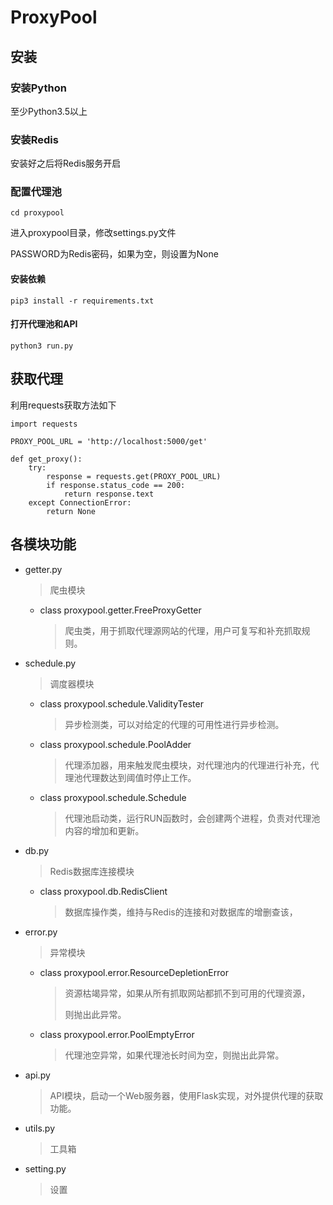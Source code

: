 # ProxyPool

## 安装

### 安装Python

至少Python3.5以上

### 安装Redis

安装好之后将Redis服务开启

### 配置代理池

```
cd proxypool
```

进入proxypool目录，修改settings.py文件

PASSWORD为Redis密码，如果为空，则设置为None

#### 安装依赖

```
pip3 install -r requirements.txt
```

#### 打开代理池和API

```
python3 run.py
```

## 获取代理


利用requests获取方法如下

```
import requests

PROXY_POOL_URL = 'http://localhost:5000/get'

def get_proxy():
    try:
        response = requests.get(PROXY_POOL_URL)
        if response.status_code == 200:
            return response.text
    except ConnectionError:
        return None
```

## 各模块功能

* getter.py

  > 爬虫模块

  * class proxypool.getter.FreeProxyGetter

    > 爬虫类，用于抓取代理源网站的代理，用户可复写和补充抓取规则。

* schedule.py

  > 调度器模块

  * class proxypool.schedule.ValidityTester

    > 异步检测类，可以对给定的代理的可用性进行异步检测。

  * class proxypool.schedule.PoolAdder

    > 代理添加器，用来触发爬虫模块，对代理池内的代理进行补充，代理池代理数达到阈值时停止工作。

  * class proxypool.schedule.Schedule

    > 代理池启动类，运行RUN函数时，会创建两个进程，负责对代理池内容的增加和更新。

* db.py

  > Redis数据库连接模块

  * class proxypool.db.RedisClient

    > 数据库操作类，维持与Redis的连接和对数据库的增删查该，

* error.py

  > 异常模块

  * class proxypool.error.ResourceDepletionError

    > 资源枯竭异常，如果从所有抓取网站都抓不到可用的代理资源，
    >
    > 则抛出此异常。

  * class proxypool.error.PoolEmptyError

    > 代理池空异常，如果代理池长时间为空，则抛出此异常。

* api.py

  > API模块，启动一个Web服务器，使用Flask实现，对外提供代理的获取功能。

* utils.py

  > 工具箱

* setting.py

  > 设置

